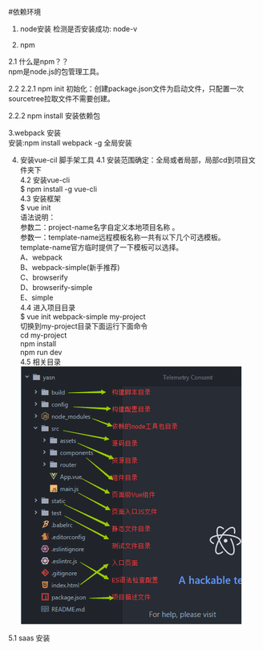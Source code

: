 #依赖环境

1. node安装
    检测是否安装成功: node-v

2. npm   

2.1 什么是npm？？  
    npm是node.js的包管理工具。  

2.2
2.2.1 npm init 初始化：创建package.json文件为启动文件，只配置一次
    sourcetree拉取文件不需要创建。  

2.2.2 npm install 安装依赖包	  

3.webpack 安装	  
    安装:npm install webpack -g 全局安装

4. 安装vue-cil 脚手架工具
4.1 安装范围确定：全局或者局部，局部cd到项目文件夹下  
4.2 安装vue-cli   
    $ npm install -g vue-cli   
4.3 安装框架  
    $ vue init <template-name> <project-name>   
    语法说明：   
    参数二：project-name名字自定义本地项目名称 。   
    参数一：template-name远程模板名称一共有以下几个可选模板。   
    template-name官方临时提供了一下模板可以选择。                   
    A、webpack     
    B、webpack-simple(新手推荐)    
    C、browserify    
    D、browserify-simple   
    E、simple    
4.4 进入项目目录   
    $ vue init webpack-simple my-project    
    切换到my-project目录下面运行下面命令  
    cd my-project    
    npm install  
    npm run dev  
4.5 相关目录
    ![构建目录](img/vue%20构建目录.png)    



5.1 saas 安装













